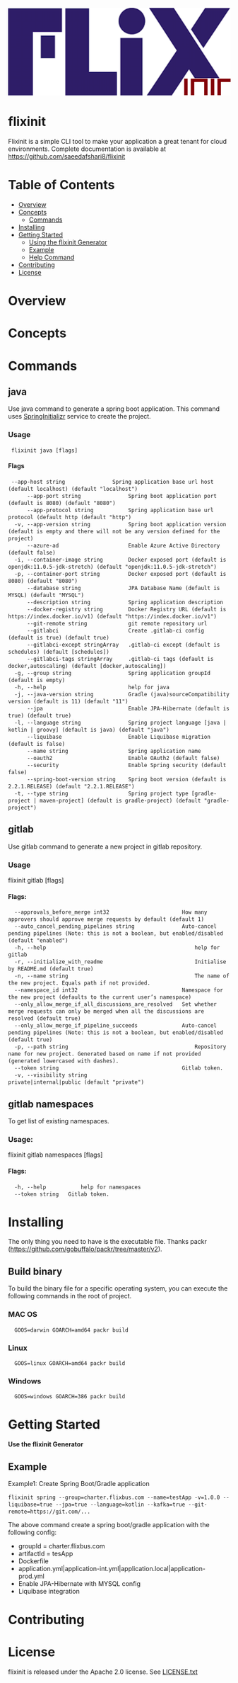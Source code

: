 ![flixinit](logo.png)
# flixinit

Flixinit is a simple CLI tool to make your application a great tenant for cloud environments.
Complete documentation is available at https://github.com/saeedafshari8/flixinit

# Table of Contents

- [Overview](#overview)
- [Concepts](#concepts)
  * [Commands](#commands)
- [Installing](#installing)
- [Getting Started](#getting-started)
  * [Using the flixinit Generator](#using-the-flixinit-generator)
  * [Example](#example)
  * [Help Command](#help-command)
- [Contributing](#contributing)
- [License](#license)

# Overview
# Concepts
# Commands
## java

Use java command to generate a spring boot application. This command uses [SpringInitializr](https://start.spring.io/) service
to create the project.

### Usage

     flixinit java [flags]
#### Flags

     --app-host string               Spring application base url host (default localhost) (default "localhost")
          --app-port string               Spring boot application port (default is 8080) (default "8080")
          --app-protocol string           Spring application base url protocol (default http (default "http")
      -v, --app-version string            Spring boot application version (default is empty and there will not be any version defined for the project)
          --azure-ad                      Enable Azure Active Directory (default false)
      -i, --container-image string        Docker exposed port (default is openjdk:11.0.5-jdk-stretch) (default "openjdk:11.0.5-jdk-stretch")
      -p, --container-port string         Docker exposed port (default is 8080) (default "8080")
          --database string               JPA Database Name (default is MYSQL) (default "MYSQL")
          --description string            Spring application description
          --docker-registry string        Docker Registry URL (default is https://index.docker.io/v1) (default "https://index.docker.io/v1")
          --git-remote string             git remote repository url
          --gitlabci                      Create .gitlab-ci config (default is true) (default true)
          --gitlabci-except stringArray   .gitlab-ci except (default is schedules) (default [schedules])
          --gitlabci-tags stringArray     .gitlab-ci tags (default is docker,autoscaling) (default [docker,autoscaling])
      -g, --group string                  Spring application groupId (default is empty)
      -h, --help                          help for java
      -j, --java-version string           Gradle (java)sourceCompatibility version (default is 11) (default "11")
          --jpa                           Enable JPA-Hibernate (default is true) (default true)
      -l, --language string               Spring project language [java | kotlin | groovy] (default is java) (default "java")
          --liquibase                     Enable Liquibase migration (default is false)
          --name string                   Spring application name
          --oauth2                        Enable OAuth2 (default false)
          --security                      Enable Spring security (default false)
          --spring-boot-version string    Spring boot version (default is 2.2.1.RELEASE) (default "2.2.1.RELEASE")
      -t, --type string                   Spring project type [gradle-project | maven-project] (default is gradle-project) (default "gradle-project")

## gitlab

Use gitlab command to generate a new project in gitlab repository.

### Usage

  flixinit gitlab [flags]

#### Flags:

      --approvals_before_merge int32                       How many approvers should approve merge requests by default (default 1)
      --auto_cancel_pending_pipelines string               Auto-cancel pending pipelines (Note: this is not a boolean, but enabled/disabled (default "enabled")
      -h, --help                                               help for gitlab
      -r, --initialize_with_readme                             Initialise by README.md (default true)
      -n, --name string                                        The name of the new project. Equals path if not provided.
      --namespace_id int32                                 Namespace for the new project (defaults to the current user’s namespace)
      --only_allow_merge_if_all_discussions_are_resolved   Set whether merge requests can only be merged when all the discussions are resolved (default true)
      --only_allow_merge_if_pipeline_succeeds              Auto-cancel pending pipelines (Note: this is not a boolean, but enabled/disabled (default true)
      -p, --path string                                        Repository name for new project. Generated based on name if not provided (generated lowercased with dashes).
      --token string                                       Gitlab token.
      -v, --visibility string                                  private|internal|public (default "private")

## gitlab namespaces
To get list of existing namespaces.

### Usage:
  flixinit gitlab namespaces [flags]

#### Flags:
      -h, --help           help for namespaces
      --token string   Gitlab token.

# Installing

The only thing you need to have is the executable file. Thanks packr (https://github.com/gobuffalo/packr/tree/master/v2).

## Build binary
To build the binary file for a specific operating system, you can execute the following commands in the root of project. 

### MAC OS
      GOOS=darwin GOARCH=amd64 packr build

### Linux
      GOOS=linux GOARCH=amd64 packr build

### Windows 
      GOOS=windows GOARCH=386 packr build

# Getting Started
**Use the flixinit Generator**

## Example

Example1: Create Spring Boot/Gradle application 

    flixinit spring --group=charter.flixbus.com --name=testApp -v=1.0.0 --liquibase=true --jpa=true --language=kotlin --kafka=true --git-remote=https://git.com/...

The above command create a spring boot/gradle application with the following config:
* groupId = charter.flixbus.com
* artifactId = tesApp
* Dockerfile
* application.yml|application-int.yml|application.local|application-prod.yml
* Enable JPA-Hibernate with MYSQL config
* Liquibase integration

# Contributing
# License

flixinit is released under the Apache 2.0 license. See [LICENSE.txt](https://github.com/saeedafshari8/flixinit/blob/master/LICENSE.txt)